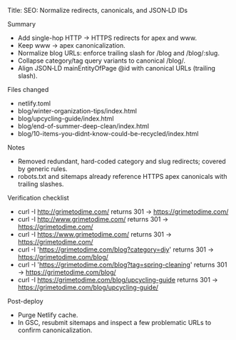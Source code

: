 Title: SEO: Normalize redirects, canonicals, and JSON‑LD IDs

Summary
- Add single-hop HTTP → HTTPS redirects for apex and www.
- Keep www → apex canonicalization.
- Normalize blog URLs: enforce trailing slash for /blog and /blog/:slug.
- Collapse category/tag query variants to canonical /blog/.
- Align JSON‑LD mainEntityOfPage @id with canonical URLs (trailing slash).

Files changed
- netlify.toml
- blog/winter-organization-tips/index.html
- blog/upcycling-guide/index.html
- blog/end-of-summer-deep-clean/index.html
- blog/10-items-you-didnt-know-could-be-recycled/index.html

Notes
- Removed redundant, hard-coded category and slug redirects; covered by generic rules.
- robots.txt and sitemaps already reference HTTPS apex canonicals with trailing slashes.

Verification checklist
- curl -I http://grimetodime.com/ returns 301 → https://grimetodime.com/
- curl -I http://www.grimetodime.com/ returns 301 → https://grimetodime.com/
- curl -I https://www.grimetodime.com/ returns 301 → https://grimetodime.com/
- curl -I 'https://grimetodime.com/blog?category=diy' returns 301 → https://grimetodime.com/blog/
- curl -I 'https://grimetodime.com/blog?tag=spring-cleaning' returns 301 → https://grimetodime.com/blog/
- curl -I https://grimetodime.com/blog/upcycling-guide returns 301 → https://grimetodime.com/blog/upcycling-guide/

Post-deploy
- Purge Netlify cache.
- In GSC, resubmit sitemaps and inspect a few problematic URLs to confirm canonicalization.
